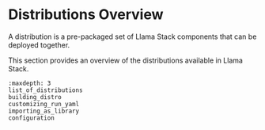 # Distributions Overview

A distribution is a pre-packaged set of Llama Stack components that can be deployed together.

This section provides an overview of the distributions available in Llama Stack.

```{toctree}
:maxdepth: 3
list_of_distributions
building_distro
customizing_run_yaml
importing_as_library
configuration
```
